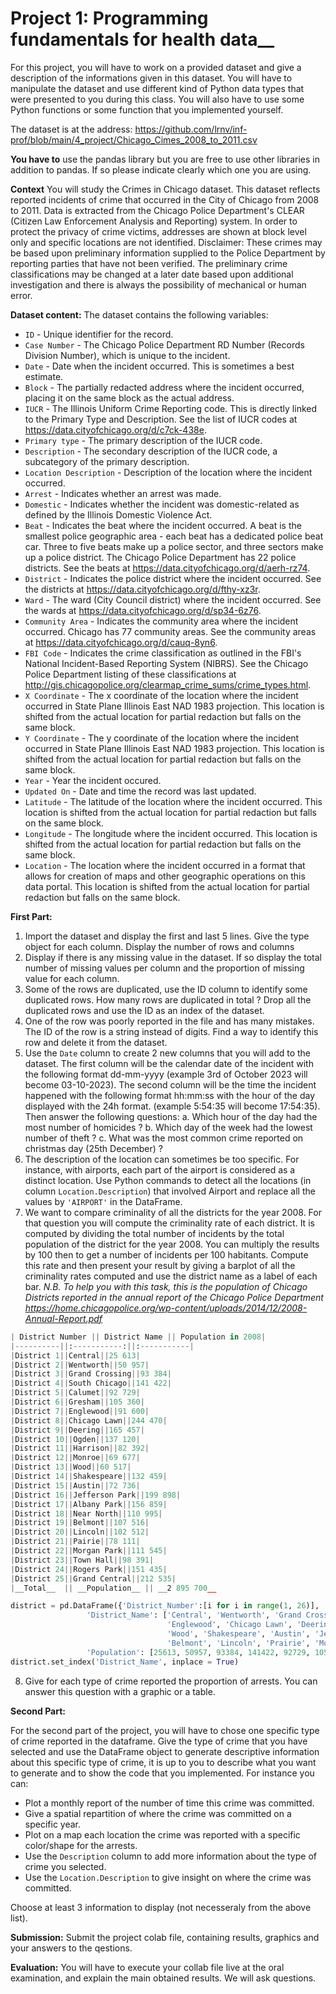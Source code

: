 # Project 1: Programming fundamentals for health data__

For this project, you will have to work on a provided dataset and give a description of the informations given in this dataset. You will have to manipulate the dataset and use different kind of Python data types that were presented to you during this class. You will also have to use some Python functions or some function that you implemented yourself.

The dataset is at the address: https://github.com/lrnv/inf-prof/blob/main/4_project/Chicago_Cimes_2008_to_2011.csv

**You have to** use the pandas library but you are free to use other libraries in addition to pandas. If so please indicate clearly which one you are using.

**Context** You will study the Crimes in Chicago dataset. This dataset reflects reported incidents of crime that occurred in the City of Chicago from 2008 to 2011. Data is extracted from the Chicago Police Department's CLEAR (Citizen Law Enforcement Analysis and Reporting) system. In order to protect the privacy of crime victims, addresses are shown at block level only and specific locations are not identified. Disclaimer: These crimes may be based upon preliminary information supplied to the Police Department by reporting parties that have not been verified. The preliminary crime classifications may be changed at a later date based upon additional investigation and there is always the possibility of mechanical or human error.

**Dataset content:** The dataset contains the following variables: 
*   `ID` - Unique identifier for the record.
*   `Case Number` - The Chicago Police Department RD Number (Records Division Number), which is unique to the incident.
*   `Date` - Date when the incident occurred. This is sometimes a best estimate.
*   `Block` - The partially redacted address where the incident occurred, placing it on the same block as the actual address.
*   `IUCR` - The Illinois Uniform Crime Reporting code. This is directly linked to the Primary Type and Description. See the list of IUCR codes at https://data.cityofchicago.org/d/c7ck-438e.
*   `Primary type` - The primary description of the IUCR code.
*   `Description` - The secondary description of the IUCR code, a subcategory of the primary description.
*   `Location Description` - Description of the location where the incident occurred.
*    `Arrest` - Indicates whether an arrest was made.
*    `Domestic` - Indicates whether the incident was domestic-related as defined by the Illinois Domestic Violence Act.
*   `Beat` - Indicates the beat where the incident occurred. A beat is the smallest police geographic area - each beat has a dedicated police beat car. Three to five beats make up a police sector, and three sectors make up a police district. The Chicago Police Department has 22 police districts. See the beats at https://data.cityofchicago.org/d/aerh-rz74.
*   `District` - Indicates the police district where the incident occurred. See the districts at https://data.cityofchicago.org/d/fthy-xz3r.
*   `Ward` - The ward (City Council district) where the incident occurred. See the wards at https://data.cityofchicago.org/d/sp34-6z76.
*   `Community Area` - Indicates the community area where the incident occurred. Chicago has 77 community areas. See the community areas at https://data.cityofchicago.org/d/cauq-8yn6.
*   `FBI Code` - Indicates the crime classification as outlined in the FBI's National Incident-Based Reporting System (NIBRS). See the Chicago Police Department listing of these classifications at http://gis.chicagopolice.org/clearmap_crime_sums/crime_types.html.
*   `X Coordinate` - The x coordinate of the location where the incident occurred in State Plane Illinois East NAD 1983 projection. This location is shifted from the actual location for partial redaction but falls on the same block.
*   `Y Coordinate` - The y coordinate of the location where the incident occurred in State Plane Illinois East NAD 1983 projection. This location is shifted from the actual location for partial redaction but falls on the same block.
*   `Year` - Year the incident occured.
*   `Updated On` - Date and time the record was last updated.
*   `Latitude` - The latitude of the location where the incident occurred. This location is shifted from the actual location for partial redaction but falls on the same block.
*   `Longitude` - The longitude where the incident occurred. This location is shifted from the actual location for partial redaction but falls on the same block.
*   `Location` - The location where the incident occurred in a format that allows for creation of maps and other geographic operations on this data portal. This location is shifted from the actual location for partial redaction but falls on the same block.


**First Part:**

1. Import the dataset and display the first and last 5 lines. Give the type object for each column. Display the number of rows and columns
2. Display if there is any missing value in the dataset. If so display the total number of missing values per column and the proportion of missing value for each column.
3. Some of the rows are duplicated, use the ID column to identify some duplicated rows. How many rows are duplicated in total ? Drop all the duplicated rows and use the ID as an index of the dataset.
4. One of the row was poorly reported in the file and has many mistakes. The ID of the row is a string instead of digits. Find a way to identify this row and delete it from the dataset.
5. Use the `Date` column to create 2 new columns that you will add to the dataset. The first column will be the calendar date of the incident with the following format dd-mm-yyyy (example 3rd of October 2023 will become 03-10-2023). The second column will be the time the incident happened with the following format hh:mm:ss with the hour of the day displayed with the 24h format. (example 5:54:35 will become 17:54:35). Then answer the following questions:
    a. Which hour of the day had the most number of homicides ?
    b. Which day of the week had the lowest number of theft ?
    c. What was the most common crime reported on christmas day (25th December) ?
6. The description of the location can sometimes be too specific. For instance,  with airports, each part of the airport is considered as a distinct location. Use Python commands to detect all the locations (in column `Location.Description`) that involved Airport and replace all the values by `'AIRPORT'` in the DataFrame.
7. We want to compare criminality of all the districts for the year 2008. For that question you will compute the criminality rate of each district. It is computed by dividing the total number of incidents by the total population of the district for the year 2008. You can multiply the results by 100 then to get a number of incidents per 100 habitants. Compute this rate and then present your result by giving a barplot of all the criminality rates computed and use the district name as a label of each bar. _N.B. To help you with this task, this is the population of Chicago Districts reported in the annual report of the Chicago Police Department https://home.chicagopolice.org/wp-content/uploads/2014/12/2008-Annual-Report.pdf_

```python
| District Number || District Name || Population in 2008|
|----------||:-----------:||:-----------|
|District 1||Central||25 613|
|District 2||Wentworth||50 957|
|District 3||Grand Crossing||93 384|
|District 4||South Chicago||141 422|
|District 5||Calumet||92 729|
|District 6||Gresham||105 360|
|District 7||Englewood||91 600|
|District 8||Chicago Lawn||244 470|
|District 9||Deering||165 457|
|District 10||Ogden||137 120|
|District 11||Harrison||82 392|
|District 12||Monroe||69 677|
|District 13||Wood||60 517|
|District 14||Shakespeare||132 459|
|District 15||Austin||72 736|
|District 16||Jefferson Park||199 898|
|District 17||Albany Park||156 859|
|District 18||Near North||110 995|
|District 19||Belmont||107 516|
|District 20||Lincoln||102 512|
|District 21||Pairie||78 111|
|District 22||Morgan Park||111 545|
|District 23||Town Hall||98 391|
|District 24||Rogers Park||151 435|
|District 25||Grand Central||212 535|
|__Total__  || __Population__ || __2 895 700__
```


```python
district = pd.DataFrame({'District_Number':[i for i in range(1, 26)],
                 'District_Name': ['Central', 'Wentworth', 'Grand Crossing', 'South Chicago', 'Calumet', 'Gresham',
                                   'Englewood', 'Chicago Lawn', 'Deering', 'Ogden', 'Harrison', 'Monroe',
                                   'Wood', 'Shakespeare', 'Austin', 'Jefferson Park', 'Albany Park', 'Near North',
                                   'Belmont', 'Lincoln', 'Prairie', 'Morgan Park', 'Town Hall', 'Rogers Park', 'Grand Central'],
                 'Population': [25613, 50957, 93384, 141422, 92729, 105360, 91600, 244470, 165457, 137120, 82392, 69677, 60517, 132459, 72736, 199898, 156859, 110995, 107516, 102512, 78111, 111545, 98391, 151435, 212535]})
district.set_index('District_Name', inplace = True)
```

8. Give for each type of crime reported the proportion of arrests. You can answer this question with a graphic or a table.

**Second Part:**

For the second part of the project, you will have to chose one specific type of crime reported in the dataframe. Give the type of crime that you have selected and use the DataFrame object to generate descriptive information about this specific type of crime, it is up to you to describe what you want to generate and to show the code that you implemented. For instance you can:

* Plot a monthly report of the number of time this crime was committed.
* Give a spatial repartition of where the crime was committed on a specific year.
* Plot on a map each location the crime was reported with a specific color/shape for the arrests.
* Use the `Description` column to add more information about the type of crime you selected.
* Use the `Location.Description` to give insight on where the crime was committed.

Choose at least 3 information to display (not necesseraly from the above list).

**Submission:** Submit the project colab file, containing results, graphics and your answers to the qestions. 

**Evaluation:** You will have to execute your collab file live at the oral examination, and explain the main obtained results. We will ask questions. 